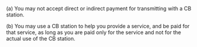 (a) You may not accept direct or indirect payment for transmitting with a CB station.
                                    

(b) You may use a CB station to help you provide a service, and be paid for that service, as long as you are paid only for the service and not for the actual use of the CB station.

